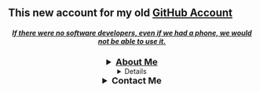 <h2>This new account for my old <a href="https://github.com/erqewee">GitHub Account</h2>

<h5 align="center">If there were no software developers, even if we had a phone, we would not be able to use it.</h1>

<details align="center">
  <summary style="font-weight: bold; font-size: 18px">About Me</summary>
  <br>
  <p>My name is Eren! I'm 15 years old. I'm currently learning <b>C#</b> and <b>C++</b>! My goal is Software Engineer.</p>
</details>
<details align="center">
  <summary style="font-weight: bold; font-size: 18px">My Stats</summary>
  <br>
 <img src="https://github-readme-stats.vercel.app/api?username=erqewee&show_icons=true&theme=dark"/> 
 <img src="https://github-readme-streak-stats.herokuapp.com/?user=erqewee&theme=dark"/>
 <img src="https://github-profile-trophy.vercel.app/?username=erqewee&theme=nord" width="%100" height="150px" alt="stats" />
 <h3>Most Used Languages (Last Year)</h3>
 <img src="https://wakatime.com/share/@erqewee/0247cfa0-bbf7-49b0-b660-4a734e7ff28e.svg" height="400">
 <h6>Powered by <a href="https://www.wakatime.com" target="_blank">&nbsp;wakatime.com&nbsp;</a></h6>
</details>
<details align="center">
  <summary style="font-weight: bold; font-size: 18px">Contact Me</summary>
  <br>
  <p>My Discord Server (<a href="https://discord.com/users/744835491643260988" target="_blank">My Profile</a>): <a href="https://discord.gg/ZwhgJvXqm9" target="_blank">discord.gg/ZwhgJvXqm9</a>
  <p>My YouTube Channel: <a href="https://youtube.com/c/Erqewee" target="_blank">youtube.com/Erqewee</a>
  <p>My Twitter Adress: <a href="https://twitter.com/erqeweeofficial" target="_blank">twitter.com/ErqeweeOfficial</a></p>
</details>
